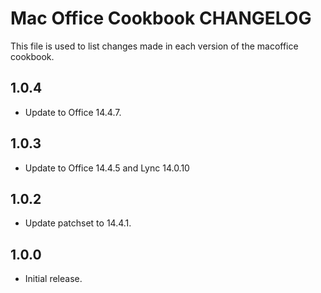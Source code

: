 Mac Office Cookbook CHANGELOG
=============================

This file is used to list changes made in each version of the macoffice cookbook.

1.0.4
-----
- Update to Office 14.4.7.

1.0.3
-----
- Update to Office 14.4.5 and Lync 14.0.10

1.0.2
-----

- Update patchset to 14.4.1.

1.0.0
-----

- Initial release.

